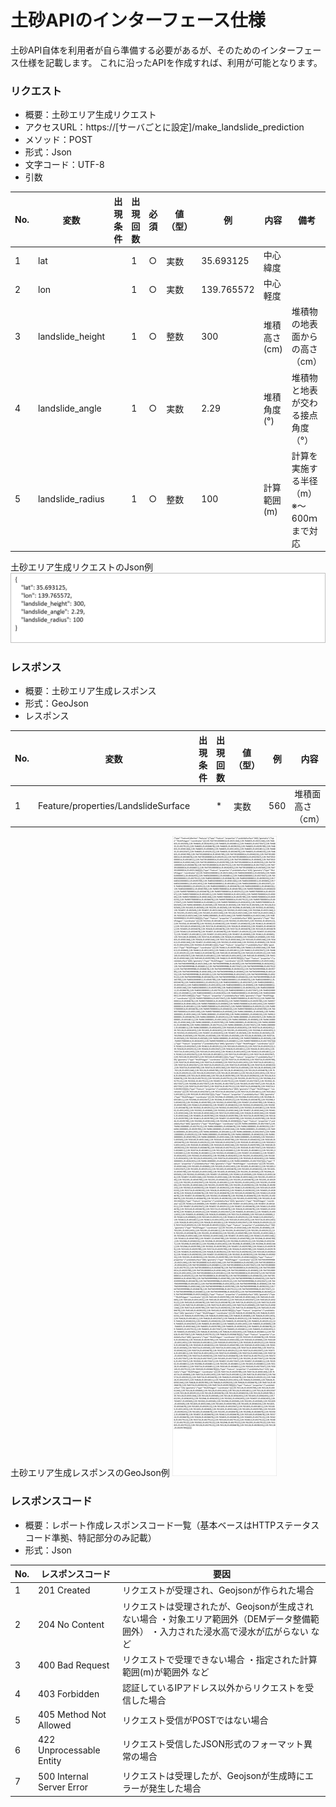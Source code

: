 # 土砂APIのインターフェース仕様

土砂API自体を利用者が自ら準備する必要があるが、そのためのインターフェース仕様を記載します。
これに沿ったAPIを作成すれば、利用が可能となります。

### リクエスト
- 概要：土砂エリア生成リクエスト
- アクセスURL：https://[サーバごとに設定]/make_landslide_prediction
- メソッド：POST
- 形式：Json
- 文字コード：UTF-8
- 引数

| No. | 変数             | 出現条件 | 出現回数 | 必須  | 値（型） | 例         | 内容         | 備考                                      |
|-----|------------------|----------|----------|-------|----------|------------|--------------|-------------------------------------------|
| 1   | lat              | 　       | 1        | ○    | 実数     | 35.693125  | 中心緯度     | 　                                        |
| 2   | lon              | 　       | 1        | ○    | 実数     | 139.765572 | 中心軽度     | 　                                        |
| 3   | landslide_height | 　       | 1        | ○    | 整数     | 300        | 堆積高さ(cm) | 堆積物の地表面からの高さ（cm）            |
| 4   | landslide_angle  | 　       | 1        | ○    | 実数     | 2.29       | 堆積角度(°)  | 堆積物と地表が交わる接点角度（°）         |
| 5   | landslide_radius | 　       | 1        | ○    | 整数     | 100        | 計算範囲(m)  | 計算を実施する半径（m）　※～600ｍまで対応 |

土砂エリア生成リクエストのJson例
![](../resources/devMan/devMan_006.png)


### レスポンス
- 概要：土砂エリア生成レスポンス
- 形式：GeoJson
- レスポンス

| No. | 変数                                | 出現条件 | 出現回数 | 値（型） | 例  | 内容             | 備考   |
|-----|-------------------------------------|----------|----------|----------|-----|------------------|--------|
| 1   | Feature/properties/LandslideSurface | 　       | *        | 実数     | 560 | 堆積面高さ（cm） | TP標高 |

土砂エリア生成レスポンスのGeoJson例
![](../resources/devMan/devMan_007.png)


### レスポンスコード
- 概要：レポート作成レスポンスコード一覧（基本ベースはHTTPステータスコード準拠、特記部分のみ記載）
- 形式：Json

| No. | レスポンスコード           | 要因                                                                                                                                              |
|-----|----------------------------|---------------------------------------------------------------------------------------------------------------------------------------------------|
| 1   | 201 Created                | リクエストが受理され、Geojsonが作られた場合                                                                                                       |
| 2   | 204 No Content             | リクエストは受理されたが、Geojsonが生成されない場合      ・対象エリア範囲外（DEMデータ整備範囲外）      ・入力された浸水高で浸水が広がらない など |
| 3   | 400 Bad Request            | リクエストで受理できない場合      ・指定された計算範囲(m)が範囲外 など                                                                            |
| 4   | 403 Forbidden              | 認証しているIPアドレス以外からリクエストを受信した場合                                                                                            |
| 5   | 405 Method Not   Allowed   | リクエスト受信がPOSTではない場合                                                                                                                  |
| 6   | 422 Unprocessable   Entity | リクエスト受信したJSON形式のフォーマット異常の場合                                                                                                |
| 7   | 500 Internal Server Error  | リクエストは受理したが、Geojsonが生成時にエラーが発生した場合                                                                                     |


